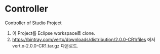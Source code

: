 Controller
==========

Controller of Studio Project

1. 이 Project를 Eclipse workspace로 clone.
2. https://bintray.com/vertx/downloads/distribution/2.0.0-CR1/files 에서 vert.x-2.0.0-CR1.tar.gz 다운로드.
